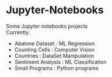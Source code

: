 # Jupyter-Notebooks
Some Jupyter notebooks projects <br />
Currently: <br />
- Abalone Dataset : ML Regression 
- Counting Cells : Computer Vision
- Countries : DataSet Manipulation
- Sentiment Analysis : ML Classification 
- Small Programs : Python programs


